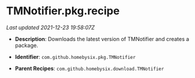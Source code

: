# TMNotifier.pkg.recipe

_Last updated 2021-12-23 19:58:07Z_

- **Description**: Downloads the latest version of TMNotifier and creates a package.

- **Identifier**: `com.github.homebysix.pkg.TMNotifier`

- **Parent Recipes**: `com.github.homebysix.download.TMNotifier`